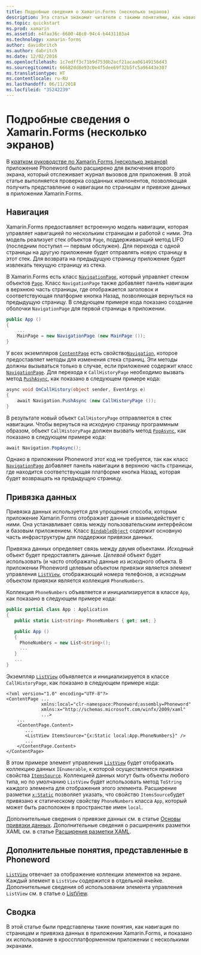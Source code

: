 ```yaml
---
title: Подробные сведения о Xamarin.Forms (несколько экранов)
description: Эта статья знакомит читателя с такими понятиями, как навигация по страницам и привязка данных в приложении Xamarin.Forms, а также демонстрирует их использование в кроссплатформенном приложении с несколькими экранами.
ms.topic: quickstart
ms.prod: xamarin
ms.assetid: e4faa36c-6600-48c0-94c4-b4431103a4
ms.technology: xamarin-forms
author: davidbritch
ms.author: dabritch
ms.date: 12/02/2016
ms.openlocfilehash: 1c7edff3c71b9d7530b2acf21acaa06149156d43
ms.sourcegitcommit: 66682dd8e93c0e4f5dee69f32b5fc5a96443e307
ms.translationtype: HT
ms.contentlocale: ru-RU
ms.lasthandoff: 06/11/2018
ms.locfileid: "35242239"
---
```

# <a name="xamarinforms-multiscreen-deep-dive"></a>Подробные сведения о Xamarin.Forms (несколько экранов)

В [кратком руководстве по Xamarin.Forms (несколько экранов)](~/xamarin-forms/get-started/hello-xamarin-forms-multiscreen/quickstart.md) приложение Phoneword было расширено для включения второго экрана, который отслеживает журнал вызовов для приложения. В этой статье выполняется проверка созданных компонентов, позволяющая получить представление о навигации по страницам и привязке данных в приложении Xamarin.Forms.

## <a name="navigation"></a>Навигация

Xamarin.Forms предоставляет встроенную модель навигации, которая управляет навигацией по нескольким страницам и работой с ними. Эта модель реализует стек объектов `Page`, поддерживающий метод LIFO (последним поступил — первым обслужен). Для перехода c одной страницы на другую приложение будет отправлять новую страницу в этот стек. Для возврата на предыдущую страницу приложение будет извлекать текущую страницу из стека.

В Xamarin.Forms есть класс [`NavigationPage`](https://developer.xamarin.com/api/type/Xamarin.Forms.NavigationPage/), который управляет стеком объектов [`Page`](https://developer.xamarin.com/api/type/Xamarin.Forms.Page/). Класс `NavigationPage` также добавляет панель навигации в верхнюю часть страницы, где отображается заголовок и соответствующая платформе кнопка <span class="uiitem">Назад</span>, позволяющая вернуться на предыдущую страницу. В следующем примере кода показано создание оболочки `NavigationPage` для первой страницы в приложении.

```csharp
public App ()
{
    ...
    MainPage = new NavigationPage (new MainPage ());
}
```

У всех экземпляров [`ContentPage`](https://developer.xamarin.com/api/type/Xamarin.Forms.ContentPage/) есть свойство[`Navigation`](https://developer.xamarin.com/api/property/Xamarin.Forms.VisualElement.Navigation/), которое предоставляет методы для изменения стека страниц. Эти методы должны вызываться только в случае, если приложение содержит класс [`NavigationPage`](https://developer.xamarin.com/api/type/Xamarin.Forms.NavigationPage/). Для перехода к `CallHistoryPage` необходимо вызвать метод [`PushAsync`](https://developer.xamarin.com/api/member/Xamarin.Forms.NavigationPage.PushAsync/p/Xamarin.Forms.Page/), как показано в следующем примере кода:

```csharp
async void OnCallHistory(object sender, EventArgs e)
{
    await Navigation.PushAsync (new CallHistoryPage ());
}
```

В результате новый объект `CallHistoryPage` отправляется в стек навигации. Чтобы вернуться на исходную страницу программным образом, объект `CallHistoryPage` должен вызвать метод [`PopAsync`](https://developer.xamarin.com/api/member/Xamarin.Forms.NavigationPage.PopAsync()/), как показано в следующем примере кода:

```csharp
await Navigation.PopAsync();
```

Однако в приложении Phoneword этот код не требуется, так как класс [`NavigationPage`](https://developer.xamarin.com/api/type/Xamarin.Forms.NavigationPage/) добавляет панель навигации в верхнюю часть страницы, где находится соответствующая платформе кнопка <span class="uiitem">Назад</span>, которая будет возвращать на предыдущую страницу.

## <a name="data-binding"></a>Привязка данных

Привязка данных используется для упрощения способа, которым приложение Xamarin.Forms отображает данные и взаимодействует с ними. Она устанавливает связь между пользовательским интерфейсом и базовым приложением. Класс [`BindableObject`](https://developer.xamarin.com/api/type/Xamarin.Forms.BindableObject/) содержит основную часть инфраструктуры для поддержки привязки данных.

Привязка данных определяет связь между двумя объектами. *Исходный* объект будет предоставлять данные. *Целевой* объект будет использовать (и часто отображать) данные из исходного объекта. В приложении Phoneword целевым объектом привязки является элемент управления [`ListView`](https://developer.xamarin.com/api/type/Xamarin.Forms.ListView/), отображающий номера телефонов, а исходным объектом привязки является коллекция `PhoneNumbers`.

Коллекция `PhoneNumbers` объявляется и инициализируется в классе `App`, как показано в следующем примере кода:

```csharp
public partial class App : Application
{
   public static List<string> PhoneNumbers { get; set; }

   public App ()
   {
     PhoneNumbers = new List<string>();
     ...
   }
   ...
}
```

Экземпляр [`ListView`](https://developer.xamarin.com/api/type/Xamarin.Forms.ListView/) объявляется и инициализируется в классе `CallHistoryPage`, как показано в следующем примере кода:

```xaml
<?xml version="1.0" encoding="UTF-8"?>
<ContentPage ...
             xmlns:local="clr-namespace:Phoneword;assembly=Phoneword"
             xmlns:x="http://schemas.microsoft.com/winfx/2009/xaml"
             ...>
    ...
    <ContentPage.Content>
       ...
       <ListView ItemsSource="{x:Static local:App.PhoneNumbers}" />
       ...
    </ContentPage.Content>
</ContentPage>
```

В этом примере элемент управления [`ListView`](https://developer.xamarin.com/api/type/Xamarin.Forms.ListView/) будет отображать коллекцию данных `IEnumerable`, к которой осуществляется привязка свойства [`ItemsSource`](https://developer.xamarin.com/api/property/Xamarin.Forms.ItemsView.ItemsSource/). Коллекцией данных могут быть объекты любого типа, но по умолчанию `ListView` будет использовать метод `ToString` каждого элемента для отображения этого элемента. Расширение разметки [`x:Static`](https://developer.xamarin.com/api/type/Xamarin.Forms.Xaml.StaticExtension/) позволяет указать, что свойство `ItemsSource`будет привязано к статическому свойству `PhoneNumbers` класса `App`, который может быть расположен в пространстве имен `local`.

Дополнительные сведения о привязке данных см. в статье [Основы привязки данных](~/xamarin-forms/xaml/xaml-basics/data-binding-basics.md). Дополнительные сведения о расширениях разметки XAML см. в статье [Расширения разметки XAML](~/xamarin-forms/xaml/xaml-basics/xaml-markup-extensions.md).

## <a name="additional-concepts-introduced-in-phoneword"></a>Дополнительные понятия, представленные в Phoneword

[`ListView`](https://developer.xamarin.com/api/type/Xamarin.Forms.ListView/) отвечает за отображение коллекции элементов на экране. Каждый элемент в `ListView` содержится в отдельной ячейке. Дополнительные сведения об использовании элемента управления `ListView` см. в статье о [ListView](~/xamarin-forms/user-interface/listview/index.md).

## <a name="summary"></a>Сводка

В этой статье были представлены такие понятия, как навигация по страницам и привязка данных в приложении Xamarin.Forms, и показано их использование в кроссплатформенном приложении с несколькими экранами.
